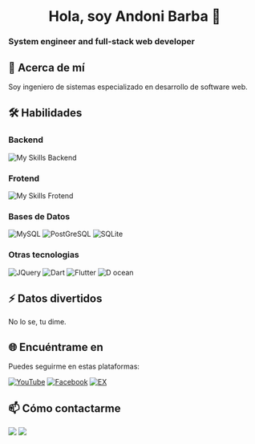 <h1 align="center">Hola, soy Andoni Barba 👋</h1>

### System engineer and full-stack web developer


## 🚀 Acerca de mí
Soy ingeniero de sistemas especializado en desarrollo de software web.

<!-- ## 👯 Colaboraciones
Estoy buscando colaborar en... -->


## 🛠 Habilidades

### Backend
![My Skills Backend](https://skillicons.dev/icons?i=django,laravel)

### Frotend
![My Skills Frotend](https://skillicons.dev/icons?i=js,html,css,bootstrap,react)

### Bases de Datos
![MySQL](https://img.shields.io/badge/MySQL-00000F?style=for-the-badge&logo=mysql&logoColor=white)
![PostGreSQL](https://img.shields.io/badge/PostgreSQL-316192?style=for-the-badge&logo=postgresql&logoColor=white)
![SQLite](https://img.shields.io/badge/SQLite-07405E?style=for-the-badge&logo=sqlite&logoColor=white)

### Otras tecnologias
![JQuery](https://img.shields.io/badge/jQuery-0769AD?style=for-the-badge&logo=jquery&logoColor=white)
![Dart](https://img.shields.io/badge/Dart-0175C2?style=for-the-badge&logo=dart&logoColor=white)
![Flutter](https://img.shields.io/badge/Flutter-02569B?style=for-the-badge&logo=flutter&logoColor=white)
![D ocean](https://img.shields.io/badge/Digital_Ocean-0080FF?style=for-the-badge&logo=DigitalOcean&logoColor=white)

## ⚡ Datos divertidos
No lo se, tu dime.


## 🌐 Encuéntrame en
Puedes seguirme en estas plataformas:

[![YouTube](https://img.shields.io/badge/YouTube-@AndoniBarba-101010?style=for-the-badge&logo=youtube&logoColor=white&labelColor=FF0000)](https://youtube.com/@andonibarba)
[![Facebook](https://img.shields.io/badge/Facebook-@AndoniBarb-101010?style=for-the-badge&logo=facebook&logoColor=white&labelColor=1877F2)](https://www.facebook.com/andonibar)
[![EX](https://img.shields.io/badge/X-@AndoniBarba-101010?style=for-the-badge&logoColor=white&labelColor=000000)](https://twitter.com/AndoniBarba)
<!-- [![Instagram](https://img.shields.io/badge/Instagram-Andoni_Barba-101010?style=for-the-badge&logo=instagram&logoColor=white&labelColor=E4405F)]() -->

## 📫 Cómo contactarme

<img src="https://img.shields.io/badge/Gmail-D14836?style=for-the-badge&logo=gmail&logoColor=white"/>
<img src="https://img.shields.io/badge/Facebook-1877F2?style=for-the-badge&logo=facebook&logoColor=white"/>



